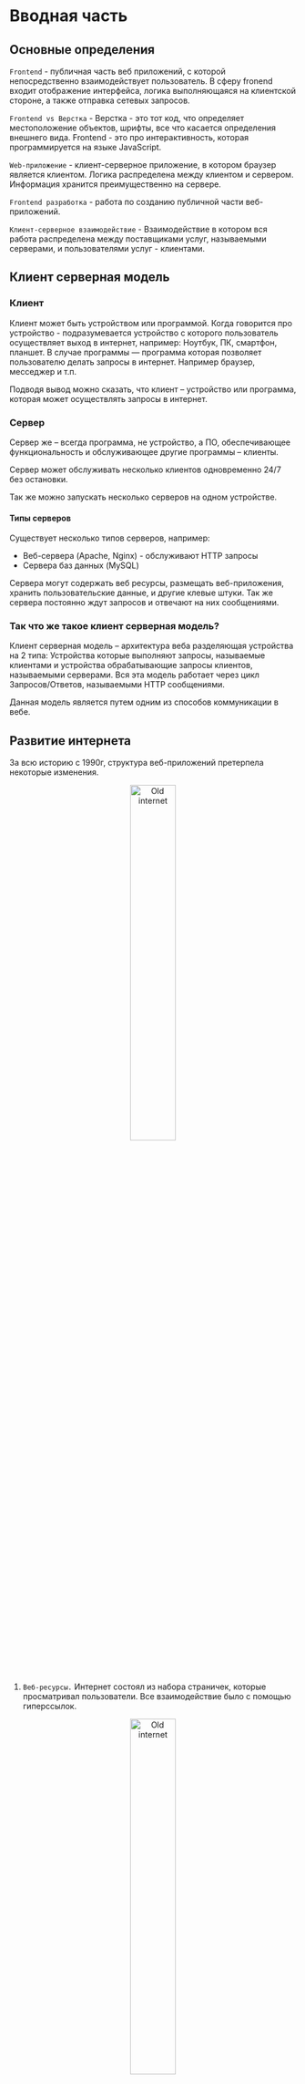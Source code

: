 # Вводная часть

## Основные определения

`Frontend` - публичная часть веб приложений, с которой непосредственно взаимодействует пользователь. В сферу fronend входит отображение интерфейса, логика выполняющаяся на клиентской стороне, а также отправка сетевых запросов.

`Frontend vs Верстка` - Верстка - это тот код, что определяет местоположение объектов, шрифты, все что касается определения внешнего вида. Frontend - это про интерактивность, которая программируется на языке JavaScript.

`Web-приложение` - клиент-серверное приложение, в котором браузер является клиентом. Логика распределена между клиентом и сервером. Информация хранится преимущественно на сервере.

`Frontend разработка` - работа по созданию публичной части веб-приложений.

`Клиент-серверное взаимодействие` - Взаимодействие в котором вся работа распределена между поставщиками услуг, называемыми серверами, и пользователями услуг - клиентами.

## Клиент серверная модель

### Клиент

Клиент может быть устройством или программой. Когда говорится про устройство - подразумевается устройство с которого пользователь осуществляет выход в интернет, например: Ноутбук, ПК, смартфон, планшет.
В случае программы — программа которая позволяет пользователю делать запросы в интернет. Например браузер, месседжер и т.п.

Подводя вывод можно сказать, что клиент – устройство или программа, которая может осуществлять запросы в интернет.

### Сервер

Сервер же – всегда программа, не устройство, а ПО, обеспечивающее функциональность и обслуживающее другие программы – клиенты.

Сервер может обслуживать несколько клиентов одновременно 24/7 без остановки.

Так же можно запускать несколько серверов на одном устройстве.

#### Типы серверов

Существует несколько типов серверов, например:

- Веб-сервера (Apache, Nginx) - обслуживают HTTP запросы
- Сервера баз данных (MySQL)

Сервера могут содержать веб ресурсы, размещать веб-приложения, хранить пользовательские данные, и другие клевые штуки. Так же сервера постоянно ждут запросов и отвечают на них сообщениями.

### Так что же такое клиент серверная модель?

Клиент серверная модель – архитектура веба разделяющая устройства на 2 типа: Устройства которые выполняют запросы, называемые клиентами и устройства обрабатывающие запросы клиентов, называемыми серверами. Вся эта модель работает через цикл Запросов/Ответов, называемыми HTTP сообщениями.

Данная модель является путем одним из способов коммуникации в вебе.

## Развитие интернета

За всю историю с 1990г, структура веб-приложений претерпела некоторые изменения.

<p align="center">
  <img src="./lect_images/internet_old.png" alt="Old internet"
       width="40%">
</p>

1. `Веб-ресурсы.` Интернет состоял из набора страничек, которые просматривал пользователи. Все взаимодействие было с помощью гиперссылок.

<p align="center">
  <img src="./lect_images/internet_new.png" alt="Old internet"
       width="40%">
</p>

2. `Веб-сервисы.` Появились HTML-формы. Теперь пользователи не только потребляют контент, но и могут создавать его. На стороне сервера появился API и БД для хранения данных.

<p align="center">
  <img src="./lect_images/internet_current.png" alt="Old internet"
       width="40%">
</p>

3. `Веб-приложения.` С развитием мобильных устройств, увеличилось количество клиентов. Работать по старой схеме стало не выгодно. Поэтому был принят подход вынести часть логики с сервера на клиент. Появилась маршрутизация и генерация интерфейса на клиенте.

## Что находится внутри браузера?

<p align="center">
  <img src="./lect_images/browser_architecture.png" alt="Old internet"
       width="40%">
</p>

Современный браузер состоит из нескольких процессов. Первый - процесс браузера, в котором содержится работа с пользовательским интерфейсом, сетью, работа с диском и т.п.
А также создается по процессу на каждую открытую вкладку.

Присутствует процесс для рендера контента. Содержит внутри себя:

- Алгоритмы отрисовки HTML. (WebKit, Blink, Gecko, Presto)
- JS движок, исполняющий JS код в браузере. (V8, SpiderMonkey, JavaScriptCore)
- DOM Binding, способы для взаимодействия JS с HTML страницей.

Т.к в браузере выполняются приложения, написанные другими разработчиками, имеются несколько ограничений:

- Нельзя взаимодействовать с файловой системой.
- Нет доступа к сетевым функциям, кроме тех что предоставляет браузер.
- Нет способов организовывать многопоточные вычисления.
- Нельзя создавать новые процессы (Открывать другие программы).

## На чем создаются клиентская часть веб-приложений?

Приложения в браузере работают на трех основных технологиях:

- HTML - Про расположение объектов.
- CSS - Про внешний вид объектов.
- JavaScript - Про интерактивность объектов.

## Из чего состоит код веб-страницы?

### HTML

HTML (Hyper Text Markup Language) – Язык разметки документов во всемирной паутине. Отвечает за создание и расположение элементов страницы.

Страницы состоят из набора тегов, которые можно узнать по угловым скобкам. По ним браузер понимает, где простой текст, а где интерактивный элемент, например - видео.

История развития HTML:

- 1993 - HTML 2.0
- 1997 январь - HTML 3.2
- 1997 декабрь - HTML 4.0
- 1999 - HTML 4.1
- 2012 - HTML5

### CSS

CSS (Cascading Style Sheets) — формальный язык описания внешнего вида документа, написанного с использованием языка разметки.

### Обзор HTML страницы

Для того чтобы понять из чего состоит базовая HTML страничка откроем в Google Chrome [демо-страницу](./demo_1/simple-html_1.html) и посмотрим на нее.

<p align="center">
  <img src="./lect_images/screenshot.png" alt="Screenshot"
       width="40%">
</p>

Нажмем на страницу правой кнопкой мыши и нажмем "Просмотреть код" и в окне браузера откроется панель разработчика. На ней мы можем увидеть структуру нашего документа, наводя на которые, можно увидеть что браузер выделяет их в окне страницы, позволяя просто определить какой элемент где находится на странице.

<p align="center">
  <img src="./lect_images/screenshot_home-with-devtools.png" alt="Screenshot with dev tools"
       width="40%">
</p>

Что есть в HTML коде? В нем есть определенные элементы, которые выглядят как английские слова окруженные угловыми стрелками, например: `<h1>`, `<p>` и т.д.
Эти элементы называются HTML тегами.

Полный список тегов, присутствующих в HTML, можно посмотреть [здесь](http://htmlbook.ru/html), либо самостоятельно найти в интернете. Большинство из них, практически никогда не используются.

Рассмотрим тег "`p`":

```html
<p>Какой либо текст</p>
```

первая его часть - `<p>`, является открывающей частью, вторая `</p>` - закрывающей. Отличается тем что у закрывающей после угловой скобки идет символ «слеш».

Внутри тегов располагаются некоторые слова называющиеся атрибутами тегов. Они имеют название и значение.
Например:

```html
<html lang="ru">
```

`lang` - в данном случае является атрибутом со значением `ru`.

Имя атрибута говорит браузеру, какой признак нужно поменять, а значение — каким этот признак должен стать.
Атрибуты встраиваются только в открывающий тег. Их значения пишут в одинарных или двойных кавычках. Порядок атрибутов не имеет значение.

Также в языке HTML присутствует еще одна вещь заслуживающая внимания - комментарии. Выглядят они вот так:

```html
<!-- Пользователь не увидит этот текст -->
```

Внутри такой конструкции может быть что угодно, необходимы для разметки структуры HTML документа.

### Детальный разбор страницы

Каждая HTML страница начинается со строки `<!DOCTYPE html>`, этот тег должен всегда находиться в первой строке каждой страницы. Является ключевым компонентом web-страниц, претендующих на соответствие стандартам: без него ваш код и CSS не пройдут проверку валидатором. Он означает что формат этого документа – HTML5.

Далее открывается тег `<html>` с тегом `lang="ru"`, который говорит браузеру что эта страница на русском языке. В данном теге содержится 2 элемента - `<head>` и `<body>`.

#### Head

`<head>` - голова документа, содержит в себе разные параметры, например заголовок, описание страницы, стили, подгружаемы скрипты и т.д.

Внутри него расположен тег `<title>` – заголовок страницы, который отображается как название вкладки, а так же служит для поисковой выдачи.

В теге `<style>` расположен код, который задает как должны выглядеть элементы, например цвет, шрифт и т.д.

#### Body

`<body>` - тело документа, в котором содержится основной код страницы.

В данном примере в теге `<body>`, содержится тег `<div>`, внутри которого расположены: картинка в теге `<img>`, заголовок первого уровня в теге `<h1>` и параграф или абзац в теге `<p>`.
